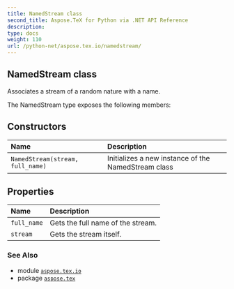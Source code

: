 ```yaml
---
title: NamedStream class
second_title: Aspose.TeX for Python via .NET API Reference
description: 
type: docs
weight: 110
url: /python-net/aspose.tex.io/namedstream/
---
```


## NamedStream class

Associates a stream of a random nature with a name.



The NamedStream type exposes the following members:
## Constructors
| Name | Description |
| :- | :- |
| `NamedStream(stream, full_name)` | Initializes a new instance of the NamedStream class |
## Properties
| Name | Description |
| :- | :- |
| `full_name` | Gets the full name of the stream. |
| `stream` | Gets the stream itself. |

### See Also

* module [`aspose.tex.io`](/tex/python-net/aspose.tex.io/)
* package [`aspose.tex`](/tex/python-net/)

